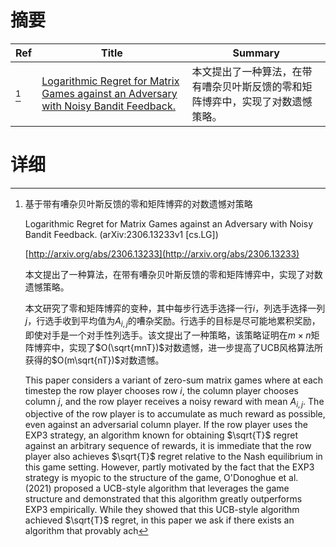 # 摘要

| Ref | Title | Summary |
| --- | --- | --- |
| [^1] | [Logarithmic Regret for Matrix Games against an Adversary with Noisy Bandit Feedback.](http://arxiv.org/abs/2306.13233) | 本文提出了一种算法，在带有嘈杂贝叶斯反馈的零和矩阵博弈中，实现了对数遗憾策略。 |

# 详细

[^1]: 基于带有嘈杂贝叶斯反馈的零和矩阵博弈的对数遗憾对策略

    Logarithmic Regret for Matrix Games against an Adversary with Noisy Bandit Feedback. (arXiv:2306.13233v1 [cs.LG])

    [http://arxiv.org/abs/2306.13233](http://arxiv.org/abs/2306.13233)

    本文提出了一种算法，在带有嘈杂贝叶斯反馈的零和矩阵博弈中，实现了对数遗憾策略。

    

    本文研究了零和矩阵博弈的变种，其中每步行选手选择一行$i$，列选手选择一列$j$，行选手收到平均值为$A_{i,j}$的嘈杂奖励。行选手的目标是尽可能地累积奖励，即使对手是一个对手性列选手。该文提出了一种策略，该策略证明在$m \times n$矩阵博弈中，实现了$O(\sqrt{mnT})$对数遗憾，进一步提高了UCB风格算法所获得的$O(m\sqrt{nT})$对数遗憾。

    This paper considers a variant of zero-sum matrix games where at each timestep the row player chooses row $i$, the column player chooses column $j$, and the row player receives a noisy reward with mean $A_{i,j}$. The objective of the row player is to accumulate as much reward as possible, even against an adversarial column player. If the row player uses the EXP3 strategy, an algorithm known for obtaining $\sqrt{T}$ regret against an arbitrary sequence of rewards, it is immediate that the row player also achieves $\sqrt{T}$ regret relative to the Nash equilibrium in this game setting. However, partly motivated by the fact that the EXP3 strategy is myopic to the structure of the game, O'Donoghue et al. (2021) proposed a UCB-style algorithm that leverages the game structure and demonstrated that this algorithm greatly outperforms EXP3 empirically. While they showed that this UCB-style algorithm achieved $\sqrt{T}$ regret, in this paper we ask if there exists an algorithm that provably ach
    

